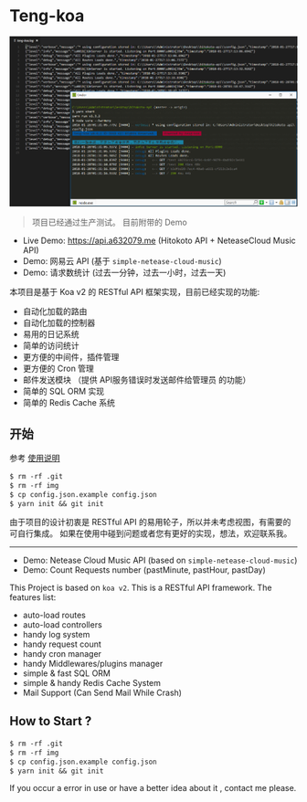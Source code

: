 # Teng-koa

![alt](./img/screenshot.png)
> 项目已经通过生产测试。 目前附带的 Demo
* Live Demo: https://api.a632079.me (Hitokoto API + NeteaseCloud Music API)
* Demo: 网易云 API (基于 `simple-netease-cloud-music`)
* Demo: 请求数统计 (过去一分钟，过去一小时，过去一天)

本项目是基于 Koa v2 的 RESTful API 框架实现，目前已经实现的功能:
* 自动化加载的路由
* 自动化加载的控制器
* 易用的日记系统
* 简单的访问统计
* 更方便的中间件，插件管理
* 更方便的 Cron 管理
* 邮件发送模块 （提供 API服务错误时发送邮件给管理员 的功能）
* 简单的 SQL ORM 实现
* 简单的 Redis Cache 系统


## 开始
参考 [使用说明](./usage.md)
```
$ rm -rf .git
$ rm -rf img
$ cp config.json.example config.json
$ yarn init && git init
``` 

由于项目的设计初衷是 RESTful API 的易用轮子，所以并未考虑视图，有需要的可自行集成。
如果在使用中碰到问题或者您有更好的实现，想法，欢迎联系我。

-----------------------------
* Demo: Netease Cloud Music API (based on `simple-netease-cloud-music`)
* Demo: Count Requests number (pastMinute, pastHour, pastDay)

This Project is based on `koa v2`. This is a RESTful API framework.
The features list:
* auto-load routes
* auto-load controllers
* handy log system
* handy request count
* handy cron manager
* handy Middlewares/plugins manager
* simple & fast SQL ORM
* simple & handy Redis Cache System
* Mail Support (Can Send Mail While Crash)

## How to Start ?
```
$ rm -rf .git
$ rm -rf img
$ cp config.json.example config.json
$ yarn init && git init
``` 

If you occur a error in use or have a better idea about it , contact me please. 
